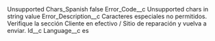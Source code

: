 <?xml version="1.0" encoding="UTF-8"?>
<CustomMetadata xmlns="http://soap.sforce.com/2006/04/metadata" xmlns:xsi="http://www.w3.org/2001/XMLSchema-instance" xmlns:xsd="http://www.w3.org/2001/XMLSchema">
    <label>Unsupported Chars_Spanish</label>
    <protected>false</protected>
    <values>
        <field>Error_Code__c</field>
        <value xsi:type="xsd:string">Unsupported chars in string value</value>
    </values>
    <values>
        <field>Error_Description__c</field>
        <value xsi:type="xsd:string">Caracteres especiales no permitidos. Verifique la sección Cliente en efectivo / Sitio de reparación y vuelva a enviar.</value>
    </values>
    <values>
        <field>Id__c</field>
        <value xsi:nil="true"/>
    </values>
    <values>
        <field>Language__c</field>
        <value xsi:type="xsd:string">es</value>
    </values>
</CustomMetadata>
